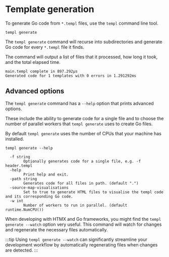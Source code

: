 # Template generation

To generate Go code from `*.templ` files, use the `templ` command line tool.

```
templ generate
```

The `templ generate` command will recurse into subdirectories and generate Go code for every `*.templ` file it finds.

The command will output a list of files that it processed, how long it took, and the total elapsed time.

```
main.templ complete in 897.292µs
Generated code for 1 templates with 0 errors in 1.291292ms
```

## Advanced options

The `templ generate` command has a `--help` option that prints advanced options.

These include the ability to generate code for a single file and to choose the number of parallel workers that `templ generate` uses to create Go files.

By default `templ generate` uses the number of CPUs that your machine has installed.

```
templ generate --help
```

```
  -f string
        Optionally generates code for a single file, e.g. -f header.templ
  -help
        Print help and exit.
  -path string
        Generates code for all files in path. (default ".")
  -source-map-visualisations
        Set to true to generate HTML files to visualise the templ code and its corresponding Go code.
  -w int
        Number of workers to run in parallel. (default runtime.NumCPU())
```
When developing with HTMX and Go frameworks, you might find the `templ generate --watch` option very useful. This command will watch for changes and regenerate the necessary files automatically.

:::tip
Using `templ generate --watch` can significantly streamline your development workflow by automatically regenerating files when changes are detected.
:::
